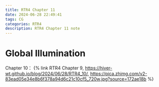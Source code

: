 ```yaml
---
title: RTR4 Chapter 11
date: 2024-06-28 22:49:41
tags: CG
categories: RTR4
description: RTR4 Chapter 11 note
---
```

#  Global Illumination

Chapter 10：
{% link RTR4 Chapter 9, https://hiver-wt.github.io/blog/2024/06/28/RTR4_10/, https://pica.zhimg.com/v2-83ead05e34e8b6f378a94d6c21c10cf5_720w.jpg?source=172ae18b %}

